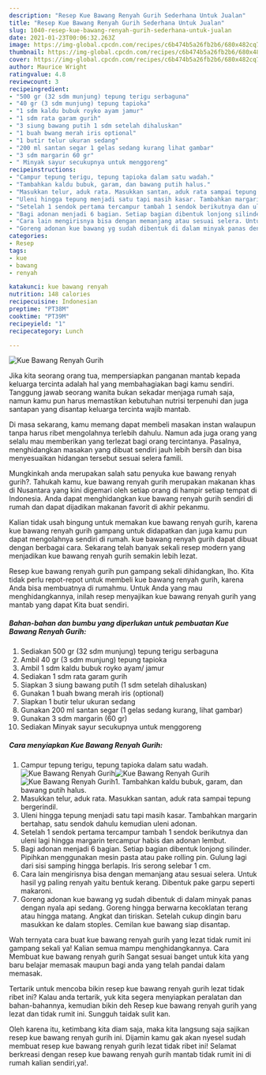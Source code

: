 ```yaml
---
description: "Resep Kue Bawang Renyah Gurih Sederhana Untuk Jualan"
title: "Resep Kue Bawang Renyah Gurih Sederhana Untuk Jualan"
slug: 1040-resep-kue-bawang-renyah-gurih-sederhana-untuk-jualan
date: 2021-01-23T00:06:32.263Z
image: https://img-global.cpcdn.com/recipes/c6b474b5a26fb2b6/680x482cq70/kue-bawang-renyah-gurih-foto-resep-utama.jpg
thumbnail: https://img-global.cpcdn.com/recipes/c6b474b5a26fb2b6/680x482cq70/kue-bawang-renyah-gurih-foto-resep-utama.jpg
cover: https://img-global.cpcdn.com/recipes/c6b474b5a26fb2b6/680x482cq70/kue-bawang-renyah-gurih-foto-resep-utama.jpg
author: Maurice Wright
ratingvalue: 4.8
reviewcount: 3
recipeingredient:
- "500 gr (32 sdm munjung) tepung terigu serbaguna"
- "40 gr (3 sdm munjung) tepung tapioka"
- "1 sdm kaldu bubuk royko ayam jamur"
- "1 sdm rata garam gurih"
- "3 siung bawang putih 1 sdm setelah dihaluskan"
- "1 buah bwang merah iris optional"
- "1 butir telur ukuran sedang"
- "200 ml santan segar 1 gelas sedang kurang lihat gambar"
- "3 sdm margarin 60 gr"
- " Minyak sayur secukupnya untuk menggoreng"
recipeinstructions:
- "Campur tepung terigu, tepung tapioka dalam satu wadah."
- "Tambahkan kaldu bubuk, garam, dan bawang putih halus."
- "Masukkan telur, aduk rata. Masukkan santan, aduk rata sampai tepung bergerindil."
- "Uleni hingga tepung menjadi satu tapi masih kasar. Tambahkan margarin bertahap, satu sendok dahulu kemudian uleni adonan."
- "Setelah 1 sendok pertama tercampur tambah 1 sendok berikutnya dan uleni lagi hingga margarin tercampur habis dan adonan lembut."
- "Bagi adonan menjadi 6 bagian. Setiap bagian dibentuk lonjong silinder. Pipihkan menggunakan mesin pasta atau pake rolling pin. Gulung lagi dari sisi samping hingga berlapis. Iris serong selebar 1 cm."
- "Cara lain mengirisnya bisa dengan memanjang atau sesuai selera. Untuk hasil yg paling renyah yaitu bentuk kerang. Dibentuk pake garpu seperti makaroni."
- "Goreng adonan kue bawang yg sudah dibentuk di dalam minyak panas dengan nyala api sedang. Goreng hingga berwarna kecoklatan terang atau hingga matang. Angkat dan tiriskan. Setelah cukup dingin baru masukkan ke dalam stoples. Cemilan kue bawang siap disantap."
categories:
- Resep
tags:
- kue
- bawang
- renyah

katakunci: kue bawang renyah 
nutrition: 148 calories
recipecuisine: Indonesian
preptime: "PT38M"
cooktime: "PT39M"
recipeyield: "1"
recipecategory: Lunch

---
```



![Kue Bawang Renyah Gurih](https://img-global.cpcdn.com/recipes/c6b474b5a26fb2b6/680x482cq70/kue-bawang-renyah-gurih-foto-resep-utama.jpg)

Jika kita seorang orang tua, mempersiapkan panganan mantab kepada keluarga tercinta adalah hal yang membahagiakan bagi kamu sendiri. Tanggung jawab seorang  wanita bukan sekadar menjaga rumah saja, namun kamu pun harus memastikan kebutuhan nutrisi terpenuhi dan juga santapan yang disantap keluarga tercinta wajib mantab.

Di masa  sekarang, kamu memang dapat membeli masakan instan walaupun tanpa harus ribet mengolahnya terlebih dahulu. Namun ada juga orang yang selalu mau memberikan yang terlezat bagi orang tercintanya. Pasalnya, menghidangkan masakan yang dibuat sendiri jauh lebih bersih dan bisa menyesuaikan hidangan tersebut sesuai selera famili. 



Mungkinkah anda merupakan salah satu penyuka kue bawang renyah gurih?. Tahukah kamu, kue bawang renyah gurih merupakan makanan khas di Nusantara yang kini digemari oleh setiap orang di hampir setiap tempat di Indonesia. Anda dapat menghidangkan kue bawang renyah gurih sendiri di rumah dan dapat dijadikan makanan favorit di akhir pekanmu.

Kalian tidak usah bingung untuk memakan kue bawang renyah gurih, karena kue bawang renyah gurih gampang untuk didapatkan dan juga kamu pun dapat mengolahnya sendiri di rumah. kue bawang renyah gurih dapat dibuat dengan berbagai cara. Sekarang telah banyak sekali resep modern yang menjadikan kue bawang renyah gurih semakin lebih lezat.

Resep kue bawang renyah gurih pun gampang sekali dihidangkan, lho. Kita tidak perlu repot-repot untuk membeli kue bawang renyah gurih, karena Anda bisa membuatnya di rumahmu. Untuk Anda yang mau menghidangkannya, inilah resep menyajikan kue bawang renyah gurih yang mantab yang dapat Kita buat sendiri.

<!--inarticleads1-->

##### Bahan-bahan dan bumbu yang diperlukan untuk pembuatan Kue Bawang Renyah Gurih:

1. Sediakan 500 gr (32 sdm munjung) tepung terigu serbaguna
1. Ambil 40 gr (3 sdm munjung) tepung tapioka
1. Ambil 1 sdm kaldu bubuk royko ayam/ jamur
1. Sediakan 1 sdm rata garam gurih
1. Siapkan 3 siung bawang putih (1 sdm setelah dihaluskan)
1. Gunakan 1 buah bwang merah iris (optional)
1. Siapkan 1 butir telur ukuran sedang
1. Gunakan 200 ml santan segar (1 gelas sedang kurang, lihat gambar)
1. Gunakan 3 sdm margarin (60 gr)
1. Sediakan  Minyak sayur secukupnya untuk menggoreng




<!--inarticleads2-->

##### Cara menyiapkan Kue Bawang Renyah Gurih:

1. Campur tepung terigu, tepung tapioka dalam satu wadah.
<img src="https://img-global.cpcdn.com/steps/c11b1991046faf27/160x128cq70/kue-bawang-renyah-gurih-langkah-memasak-1-foto.jpg" alt="Kue Bawang Renyah Gurih"><img src="https://img-global.cpcdn.com/steps/20b9e91fd48c3542/160x128cq70/kue-bawang-renyah-gurih-langkah-memasak-1-foto.jpg" alt="Kue Bawang Renyah Gurih"><img src="https://img-global.cpcdn.com/steps/6a3b2995e735bf05/160x128cq70/kue-bawang-renyah-gurih-langkah-memasak-1-foto.jpg" alt="Kue Bawang Renyah Gurih">1. Tambahkan kaldu bubuk, garam, dan bawang putih halus.
1. Masukkan telur, aduk rata. Masukkan santan, aduk rata sampai tepung bergerindil.
1. Uleni hingga tepung menjadi satu tapi masih kasar. Tambahkan margarin bertahap, satu sendok dahulu kemudian uleni adonan.
1. Setelah 1 sendok pertama tercampur tambah 1 sendok berikutnya dan uleni lagi hingga margarin tercampur habis dan adonan lembut.
1. Bagi adonan menjadi 6 bagian. Setiap bagian dibentuk lonjong silinder. Pipihkan menggunakan mesin pasta atau pake rolling pin. Gulung lagi dari sisi samping hingga berlapis. Iris serong selebar 1 cm.
1. Cara lain mengirisnya bisa dengan memanjang atau sesuai selera. Untuk hasil yg paling renyah yaitu bentuk kerang. Dibentuk pake garpu seperti makaroni.
1. Goreng adonan kue bawang yg sudah dibentuk di dalam minyak panas dengan nyala api sedang. Goreng hingga berwarna kecoklatan terang atau hingga matang. Angkat dan tiriskan. Setelah cukup dingin baru masukkan ke dalam stoples. Cemilan kue bawang siap disantap.




Wah ternyata cara buat kue bawang renyah gurih yang lezat tidak rumit ini gampang sekali ya! Kalian semua mampu menghidangkannya. Cara Membuat kue bawang renyah gurih Sangat sesuai banget untuk kita yang baru belajar memasak maupun bagi anda yang telah pandai dalam memasak.

Tertarik untuk mencoba bikin resep kue bawang renyah gurih lezat tidak ribet ini? Kalau anda tertarik, yuk kita segera menyiapkan peralatan dan bahan-bahannya, kemudian bikin deh Resep kue bawang renyah gurih yang lezat dan tidak rumit ini. Sungguh taidak sulit kan. 

Oleh karena itu, ketimbang kita diam saja, maka kita langsung saja sajikan resep kue bawang renyah gurih ini. Dijamin kamu gak akan nyesel sudah membuat resep kue bawang renyah gurih lezat tidak ribet ini! Selamat berkreasi dengan resep kue bawang renyah gurih mantab tidak rumit ini di rumah kalian sendiri,ya!.


